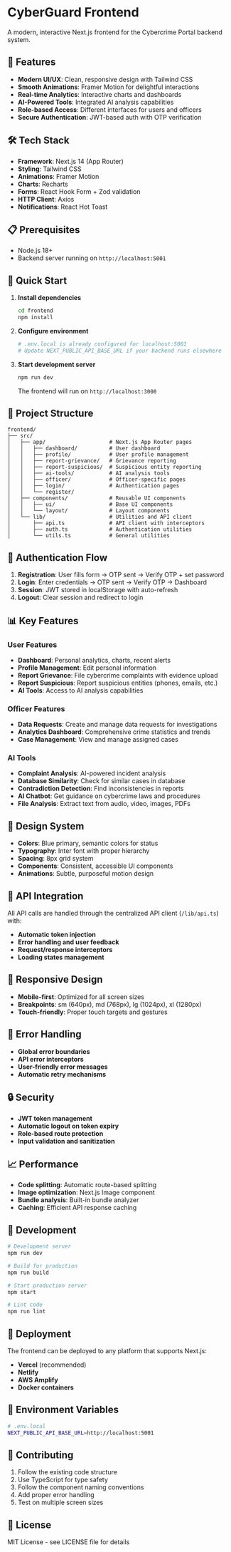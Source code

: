 # CyberGuard Frontend

A modern, interactive Next.js frontend for the Cybercrime Portal backend system.

## 🚀 Features

- **Modern UI/UX**: Clean, responsive design with Tailwind CSS
- **Smooth Animations**: Framer Motion for delightful interactions
- **Real-time Analytics**: Interactive charts and dashboards
- **AI-Powered Tools**: Integrated AI analysis capabilities
- **Role-based Access**: Different interfaces for users and officers
- **Secure Authentication**: JWT-based auth with OTP verification

## 🛠️ Tech Stack

- **Framework**: Next.js 14 (App Router)
- **Styling**: Tailwind CSS
- **Animations**: Framer Motion
- **Charts**: Recharts
- **Forms**: React Hook Form + Zod validation
- **HTTP Client**: Axios
- **Notifications**: React Hot Toast

## 📋 Prerequisites

- Node.js 18+ 
- Backend server running on `http://localhost:5001`

## 🚀 Quick Start

1. **Install dependencies**
   ```bash
   cd frontend
   npm install
   ```

2. **Configure environment**
   ```bash
   # .env.local is already configured for localhost:5001
   # Update NEXT_PUBLIC_API_BASE_URL if your backend runs elsewhere
   ```

3. **Start development server**
   ```bash
   npm run dev
   ```

   The frontend will run on `http://localhost:3000`

## 📁 Project Structure

```
frontend/
├── src/
│   ├── app/                    # Next.js App Router pages
│   │   ├── dashboard/          # User dashboard
│   │   ├── profile/            # User profile management
│   │   ├── report-grievance/   # Grievance reporting
│   │   ├── report-suspicious/  # Suspicious entity reporting
│   │   ├── ai-tools/           # AI analysis tools
│   │   ├── officer/            # Officer-specific pages
│   │   ├── login/              # Authentication pages
│   │   └── register/
│   ├── components/             # Reusable UI components
│   │   ├── ui/                 # Base UI components
│   │   └── layout/             # Layout components
│   └── lib/                    # Utilities and API client
│       ├── api.ts              # API client with interceptors
│       ├── auth.ts             # Authentication utilities
│       └── utils.ts            # General utilities
```

## 🔐 Authentication Flow

1. **Registration**: User fills form → OTP sent → Verify OTP + set password
2. **Login**: Enter credentials → OTP sent → Verify OTP → Dashboard
3. **Session**: JWT stored in localStorage with auto-refresh
4. **Logout**: Clear session and redirect to login

## 📊 Key Features

### User Features
- **Dashboard**: Personal analytics, charts, recent alerts
- **Profile Management**: Edit personal information
- **Report Grievance**: File cybercrime complaints with evidence upload
- **Report Suspicious**: Report suspicious entities (phones, emails, etc.)
- **AI Tools**: Access to AI analysis capabilities

### Officer Features
- **Data Requests**: Create and manage data requests for investigations
- **Analytics Dashboard**: Comprehensive crime statistics and trends
- **Case Management**: View and manage assigned cases

### AI Tools
- **Complaint Analysis**: AI-powered incident analysis
- **Database Similarity**: Check for similar cases in database
- **Contradiction Detection**: Find inconsistencies in reports
- **AI Chatbot**: Get guidance on cybercrime laws and procedures
- **File Analysis**: Extract text from audio, video, images, PDFs

## 🎨 Design System

- **Colors**: Blue primary, semantic colors for status
- **Typography**: Inter font with proper hierarchy
- **Spacing**: 8px grid system
- **Components**: Consistent, accessible UI components
- **Animations**: Subtle, purposeful motion design

## 🔧 API Integration

All API calls are handled through the centralized API client (`/lib/api.ts`) with:

- **Automatic token injection**
- **Error handling and user feedback**
- **Request/response interceptors**
- **Loading states management**

## 📱 Responsive Design

- **Mobile-first**: Optimized for all screen sizes
- **Breakpoints**: sm (640px), md (768px), lg (1024px), xl (1280px)
- **Touch-friendly**: Proper touch targets and gestures

## 🚨 Error Handling

- **Global error boundaries**
- **API error interceptors**
- **User-friendly error messages**
- **Automatic retry mechanisms**

## 🔒 Security

- **JWT token management**
- **Automatic logout on token expiry**
- **Role-based route protection**
- **Input validation and sanitization**

## 📈 Performance

- **Code splitting**: Automatic route-based splitting
- **Image optimization**: Next.js Image component
- **Bundle analysis**: Built-in bundle analyzer
- **Caching**: Efficient API response caching

## 🧪 Development

```bash
# Development server
npm run dev

# Build for production
npm run build

# Start production server
npm start

# Lint code
npm run lint
```

## 🚀 Deployment

The frontend can be deployed to any platform that supports Next.js:

- **Vercel** (recommended)
- **Netlify**
- **AWS Amplify**
- **Docker containers**

## 📝 Environment Variables

```bash
# .env.local
NEXT_PUBLIC_API_BASE_URL=http://localhost:5001
```

## 🤝 Contributing

1. Follow the existing code structure
2. Use TypeScript for type safety
3. Follow the component naming conventions
4. Add proper error handling
5. Test on multiple screen sizes

## 📄 License

MIT License - see LICENSE file for details